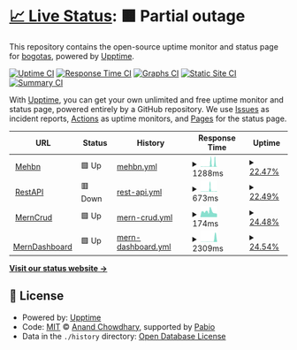 # [📈 Live Status](https://bogotas.github.io/upptime): <!--live status--> **🟧 Partial outage**

This repository contains the open-source uptime monitor and status page for [bogotas](https://bogotas.github.io/upptime), powered by [Upptime](https://github.com/upptime/upptime).

[![Uptime CI](https://github.com/bogotas/upptime/workflows/Uptime%20CI/badge.svg)](https://github.com/bogotas/upptime/actions?query=workflow%3A%22Uptime+CI%22)
[![Response Time CI](https://github.com/bogotas/upptime/workflows/Response%20Time%20CI/badge.svg)](https://github.com/bogotas/upptime/actions?query=workflow%3A%22Response+Time+CI%22)
[![Graphs CI](https://github.com/bogotas/upptime/workflows/Graphs%20CI/badge.svg)](https://github.com/bogotas/upptime/actions?query=workflow%3A%22Graphs+CI%22)
[![Static Site CI](https://github.com/bogotas/upptime/workflows/Static%20Site%20CI/badge.svg)](https://github.com/bogotas/upptime/actions?query=workflow%3A%22Static+Site+CI%22)
[![Summary CI](https://github.com/bogotas/upptime/workflows/Summary%20CI/badge.svg)](https://github.com/bogotas/upptime/actions?query=workflow%3A%22Summary+CI%22)

With [Upptime](https://upptime.js.org), you can get your own unlimited and free uptime monitor and status page, powered entirely by a GitHub repository. We use [Issues](https://github.com/bogotas/upptime/issues) as incident reports, [Actions](https://github.com/bogotas/upptime/actions) as uptime monitors, and [Pages](https://bogotas.github.io/upptime) for the status page.

<!--start: status pages-->
<!-- This summary is generated by Upptime (https://github.com/upptime/upptime) -->
<!-- Do not edit this manually, your changes will be overwritten -->
<!-- prettier-ignore -->
| URL | Status | History | Response Time | Uptime |
| --- | ------ | ------- | ------------- | ------ |
| <img alt="" src="https://icons.duckduckgo.com/ip3/atugatran-mehbn.onrender.com.ico" height="13"> [Mehbn](https://atugatran-mehbn.onrender.com/db-status) | 🟩 Up | [mehbn.yml](https://github.com/atul22g8570/upptime/commits/HEAD/history/mehbn.yml) | <details><summary><img alt="Response time graph" src="./graphs/mehbn/response-time-week.png" height="20"> 1288ms</summary><br><a href="https://atul22g8570.github.io/upptime/history/mehbn"><img alt="Response time 2506" src="https://img.shields.io/endpoint?url=https%3A%2F%2Fraw.githubusercontent.com%2Fatul22g8570%2Fupptime%2FHEAD%2Fapi%2Fmehbn%2Fresponse-time.json"></a><br><a href="https://atul22g8570.github.io/upptime/history/mehbn"><img alt="24-hour response time 1752" src="https://img.shields.io/endpoint?url=https%3A%2F%2Fraw.githubusercontent.com%2Fatul22g8570%2Fupptime%2FHEAD%2Fapi%2Fmehbn%2Fresponse-time-day.json"></a><br><a href="https://atul22g8570.github.io/upptime/history/mehbn"><img alt="7-day response time 1288" src="https://img.shields.io/endpoint?url=https%3A%2F%2Fraw.githubusercontent.com%2Fatul22g8570%2Fupptime%2FHEAD%2Fapi%2Fmehbn%2Fresponse-time-week.json"></a><br><a href="https://atul22g8570.github.io/upptime/history/mehbn"><img alt="30-day response time 2506" src="https://img.shields.io/endpoint?url=https%3A%2F%2Fraw.githubusercontent.com%2Fatul22g8570%2Fupptime%2FHEAD%2Fapi%2Fmehbn%2Fresponse-time-month.json"></a><br><a href="https://atul22g8570.github.io/upptime/history/mehbn"><img alt="1-year response time 2506" src="https://img.shields.io/endpoint?url=https%3A%2F%2Fraw.githubusercontent.com%2Fatul22g8570%2Fupptime%2FHEAD%2Fapi%2Fmehbn%2Fresponse-time-year.json"></a></details> | <details><summary><a href="https://atul22g8570.github.io/upptime/history/mehbn">22.47%</a></summary><a href="https://atul22g8570.github.io/upptime/history/mehbn"><img alt="All-time uptime 39.17%" src="https://img.shields.io/endpoint?url=https%3A%2F%2Fraw.githubusercontent.com%2Fatul22g8570%2Fupptime%2FHEAD%2Fapi%2Fmehbn%2Fuptime.json"></a><br><a href="https://atul22g8570.github.io/upptime/history/mehbn"><img alt="24-hour uptime 95.25%" src="https://img.shields.io/endpoint?url=https%3A%2F%2Fraw.githubusercontent.com%2Fatul22g8570%2Fupptime%2FHEAD%2Fapi%2Fmehbn%2Fuptime-day.json"></a><br><a href="https://atul22g8570.github.io/upptime/history/mehbn"><img alt="7-day uptime 22.47%" src="https://img.shields.io/endpoint?url=https%3A%2F%2Fraw.githubusercontent.com%2Fatul22g8570%2Fupptime%2FHEAD%2Fapi%2Fmehbn%2Fuptime-week.json"></a><br><a href="https://atul22g8570.github.io/upptime/history/mehbn"><img alt="30-day uptime 39.17%" src="https://img.shields.io/endpoint?url=https%3A%2F%2Fraw.githubusercontent.com%2Fatul22g8570%2Fupptime%2FHEAD%2Fapi%2Fmehbn%2Fuptime-month.json"></a><br><a href="https://atul22g8570.github.io/upptime/history/mehbn"><img alt="1-year uptime 39.17%" src="https://img.shields.io/endpoint?url=https%3A%2F%2Fraw.githubusercontent.com%2Fatul22g8570%2Fupptime%2FHEAD%2Fapi%2Fmehbn%2Fuptime-year.json"></a></details>
| <img alt="" src="https://icons.duckduckgo.com/ip3/mern-crud-ki1x.onrender.com.ico" height="13"> [RestAPI](https://mern-crud-ki1x.onrender.com/db-status) | 🟥 Down | [rest-api.yml](https://github.com/atul22g8570/upptime/commits/HEAD/history/rest-api.yml) | <details><summary><img alt="Response time graph" src="./graphs/rest-api/response-time-week.png" height="20"> 673ms</summary><br><a href="https://atul22g8570.github.io/upptime/history/rest-api"><img alt="Response time 1914" src="https://img.shields.io/endpoint?url=https%3A%2F%2Fraw.githubusercontent.com%2Fatul22g8570%2Fupptime%2FHEAD%2Fapi%2Frest-api%2Fresponse-time.json"></a><br><a href="https://atul22g8570.github.io/upptime/history/rest-api"><img alt="24-hour response time 255" src="https://img.shields.io/endpoint?url=https%3A%2F%2Fraw.githubusercontent.com%2Fatul22g8570%2Fupptime%2FHEAD%2Fapi%2Frest-api%2Fresponse-time-day.json"></a><br><a href="https://atul22g8570.github.io/upptime/history/rest-api"><img alt="7-day response time 673" src="https://img.shields.io/endpoint?url=https%3A%2F%2Fraw.githubusercontent.com%2Fatul22g8570%2Fupptime%2FHEAD%2Fapi%2Frest-api%2Fresponse-time-week.json"></a><br><a href="https://atul22g8570.github.io/upptime/history/rest-api"><img alt="30-day response time 1914" src="https://img.shields.io/endpoint?url=https%3A%2F%2Fraw.githubusercontent.com%2Fatul22g8570%2Fupptime%2FHEAD%2Fapi%2Frest-api%2Fresponse-time-month.json"></a><br><a href="https://atul22g8570.github.io/upptime/history/rest-api"><img alt="1-year response time 1914" src="https://img.shields.io/endpoint?url=https%3A%2F%2Fraw.githubusercontent.com%2Fatul22g8570%2Fupptime%2FHEAD%2Fapi%2Frest-api%2Fresponse-time-year.json"></a></details> | <details><summary><a href="https://atul22g8570.github.io/upptime/history/rest-api">22.49%</a></summary><a href="https://atul22g8570.github.io/upptime/history/rest-api"><img alt="All-time uptime 46.36%" src="https://img.shields.io/endpoint?url=https%3A%2F%2Fraw.githubusercontent.com%2Fatul22g8570%2Fupptime%2FHEAD%2Fapi%2Frest-api%2Fuptime.json"></a><br><a href="https://atul22g8570.github.io/upptime/history/rest-api"><img alt="24-hour uptime 92.99%" src="https://img.shields.io/endpoint?url=https%3A%2F%2Fraw.githubusercontent.com%2Fatul22g8570%2Fupptime%2FHEAD%2Fapi%2Frest-api%2Fuptime-day.json"></a><br><a href="https://atul22g8570.github.io/upptime/history/rest-api"><img alt="7-day uptime 22.49%" src="https://img.shields.io/endpoint?url=https%3A%2F%2Fraw.githubusercontent.com%2Fatul22g8570%2Fupptime%2FHEAD%2Fapi%2Frest-api%2Fuptime-week.json"></a><br><a href="https://atul22g8570.github.io/upptime/history/rest-api"><img alt="30-day uptime 46.36%" src="https://img.shields.io/endpoint?url=https%3A%2F%2Fraw.githubusercontent.com%2Fatul22g8570%2Fupptime%2FHEAD%2Fapi%2Frest-api%2Fuptime-month.json"></a><br><a href="https://atul22g8570.github.io/upptime/history/rest-api"><img alt="1-year uptime 46.36%" src="https://img.shields.io/endpoint?url=https%3A%2F%2Fraw.githubusercontent.com%2Fatul22g8570%2Fupptime%2FHEAD%2Fapi%2Frest-api%2Fuptime-year.json"></a></details>
| <img alt="" src="https://icons.duckduckgo.com/ip3/mern-crud-ki1x.onrender.com.ico" height="13"> [MernCrud](https://mern-crud-ki1x.onrender.com/db-status) | 🟩 Up | [mern-crud.yml](https://github.com/atul22g8570/upptime/commits/HEAD/history/mern-crud.yml) | <details><summary><img alt="Response time graph" src="./graphs/mern-crud/response-time-week.png" height="20"> 174ms</summary><br><a href="https://atul22g8570.github.io/upptime/history/mern-crud"><img alt="Response time 1927" src="https://img.shields.io/endpoint?url=https%3A%2F%2Fraw.githubusercontent.com%2Fatul22g8570%2Fupptime%2FHEAD%2Fapi%2Fmern-crud%2Fresponse-time.json"></a><br><a href="https://atul22g8570.github.io/upptime/history/mern-crud"><img alt="24-hour response time 102" src="https://img.shields.io/endpoint?url=https%3A%2F%2Fraw.githubusercontent.com%2Fatul22g8570%2Fupptime%2FHEAD%2Fapi%2Fmern-crud%2Fresponse-time-day.json"></a><br><a href="https://atul22g8570.github.io/upptime/history/mern-crud"><img alt="7-day response time 174" src="https://img.shields.io/endpoint?url=https%3A%2F%2Fraw.githubusercontent.com%2Fatul22g8570%2Fupptime%2FHEAD%2Fapi%2Fmern-crud%2Fresponse-time-week.json"></a><br><a href="https://atul22g8570.github.io/upptime/history/mern-crud"><img alt="30-day response time 1927" src="https://img.shields.io/endpoint?url=https%3A%2F%2Fraw.githubusercontent.com%2Fatul22g8570%2Fupptime%2FHEAD%2Fapi%2Fmern-crud%2Fresponse-time-month.json"></a><br><a href="https://atul22g8570.github.io/upptime/history/mern-crud"><img alt="1-year response time 1927" src="https://img.shields.io/endpoint?url=https%3A%2F%2Fraw.githubusercontent.com%2Fatul22g8570%2Fupptime%2FHEAD%2Fapi%2Fmern-crud%2Fresponse-time-year.json"></a></details> | <details><summary><a href="https://atul22g8570.github.io/upptime/history/mern-crud">24.48%</a></summary><a href="https://atul22g8570.github.io/upptime/history/mern-crud"><img alt="All-time uptime 46.15%" src="https://img.shields.io/endpoint?url=https%3A%2F%2Fraw.githubusercontent.com%2Fatul22g8570%2Fupptime%2FHEAD%2Fapi%2Fmern-crud%2Fuptime.json"></a><br><a href="https://atul22g8570.github.io/upptime/history/mern-crud"><img alt="24-hour uptime 100.00%" src="https://img.shields.io/endpoint?url=https%3A%2F%2Fraw.githubusercontent.com%2Fatul22g8570%2Fupptime%2FHEAD%2Fapi%2Fmern-crud%2Fuptime-day.json"></a><br><a href="https://atul22g8570.github.io/upptime/history/mern-crud"><img alt="7-day uptime 24.48%" src="https://img.shields.io/endpoint?url=https%3A%2F%2Fraw.githubusercontent.com%2Fatul22g8570%2Fupptime%2FHEAD%2Fapi%2Fmern-crud%2Fuptime-week.json"></a><br><a href="https://atul22g8570.github.io/upptime/history/mern-crud"><img alt="30-day uptime 46.15%" src="https://img.shields.io/endpoint?url=https%3A%2F%2Fraw.githubusercontent.com%2Fatul22g8570%2Fupptime%2FHEAD%2Fapi%2Fmern-crud%2Fuptime-month.json"></a><br><a href="https://atul22g8570.github.io/upptime/history/mern-crud"><img alt="1-year uptime 46.15%" src="https://img.shields.io/endpoint?url=https%3A%2F%2Fraw.githubusercontent.com%2Fatul22g8570%2Fupptime%2FHEAD%2Fapi%2Fmern-crud%2Fuptime-year.json"></a></details>
| <img alt="" src="https://icons.duckduckgo.com/ip3/merndashboard-v7dv.onrender.com.ico" height="13"> [MernDashboard](https://merndashboard-v7dv.onrender.com/db-status) | 🟩 Up | [mern-dashboard.yml](https://github.com/atul22g8570/upptime/commits/HEAD/history/mern-dashboard.yml) | <details><summary><img alt="Response time graph" src="./graphs/mern-dashboard/response-time-week.png" height="20"> 2309ms</summary><br><a href="https://atul22g8570.github.io/upptime/history/mern-dashboard"><img alt="Response time 1810" src="https://img.shields.io/endpoint?url=https%3A%2F%2Fraw.githubusercontent.com%2Fatul22g8570%2Fupptime%2FHEAD%2Fapi%2Fmern-dashboard%2Fresponse-time.json"></a><br><a href="https://atul22g8570.github.io/upptime/history/mern-dashboard"><img alt="24-hour response time 10664" src="https://img.shields.io/endpoint?url=https%3A%2F%2Fraw.githubusercontent.com%2Fatul22g8570%2Fupptime%2FHEAD%2Fapi%2Fmern-dashboard%2Fresponse-time-day.json"></a><br><a href="https://atul22g8570.github.io/upptime/history/mern-dashboard"><img alt="7-day response time 2309" src="https://img.shields.io/endpoint?url=https%3A%2F%2Fraw.githubusercontent.com%2Fatul22g8570%2Fupptime%2FHEAD%2Fapi%2Fmern-dashboard%2Fresponse-time-week.json"></a><br><a href="https://atul22g8570.github.io/upptime/history/mern-dashboard"><img alt="30-day response time 1810" src="https://img.shields.io/endpoint?url=https%3A%2F%2Fraw.githubusercontent.com%2Fatul22g8570%2Fupptime%2FHEAD%2Fapi%2Fmern-dashboard%2Fresponse-time-month.json"></a><br><a href="https://atul22g8570.github.io/upptime/history/mern-dashboard"><img alt="1-year response time 1810" src="https://img.shields.io/endpoint?url=https%3A%2F%2Fraw.githubusercontent.com%2Fatul22g8570%2Fupptime%2FHEAD%2Fapi%2Fmern-dashboard%2Fresponse-time-year.json"></a></details> | <details><summary><a href="https://atul22g8570.github.io/upptime/history/mern-dashboard">24.54%</a></summary><a href="https://atul22g8570.github.io/upptime/history/mern-dashboard"><img alt="All-time uptime 45.30%" src="https://img.shields.io/endpoint?url=https%3A%2F%2Fraw.githubusercontent.com%2Fatul22g8570%2Fupptime%2FHEAD%2Fapi%2Fmern-dashboard%2Fuptime.json"></a><br><a href="https://atul22g8570.github.io/upptime/history/mern-dashboard"><img alt="24-hour uptime 98.19%" src="https://img.shields.io/endpoint?url=https%3A%2F%2Fraw.githubusercontent.com%2Fatul22g8570%2Fupptime%2FHEAD%2Fapi%2Fmern-dashboard%2Fuptime-day.json"></a><br><a href="https://atul22g8570.github.io/upptime/history/mern-dashboard"><img alt="7-day uptime 24.54%" src="https://img.shields.io/endpoint?url=https%3A%2F%2Fraw.githubusercontent.com%2Fatul22g8570%2Fupptime%2FHEAD%2Fapi%2Fmern-dashboard%2Fuptime-week.json"></a><br><a href="https://atul22g8570.github.io/upptime/history/mern-dashboard"><img alt="30-day uptime 45.30%" src="https://img.shields.io/endpoint?url=https%3A%2F%2Fraw.githubusercontent.com%2Fatul22g8570%2Fupptime%2FHEAD%2Fapi%2Fmern-dashboard%2Fuptime-month.json"></a><br><a href="https://atul22g8570.github.io/upptime/history/mern-dashboard"><img alt="1-year uptime 45.30%" src="https://img.shields.io/endpoint?url=https%3A%2F%2Fraw.githubusercontent.com%2Fatul22g8570%2Fupptime%2FHEAD%2Fapi%2Fmern-dashboard%2Fuptime-year.json"></a></details>

<!--end: status pages-->

[**Visit our status website →**](https://bogotas.github.io/upptime)

## 📄 License

- Powered by: [Upptime](https://github.com/upptime/upptime)
- Code: [MIT](./LICENSE) © [Anand Chowdhary](https://anandchowdhary.com), supported by [Pabio](https://pabio.com)
- Data in the `./history` directory: [Open Database License](https://opendatacommons.org/licenses/odbl/1-0/)
